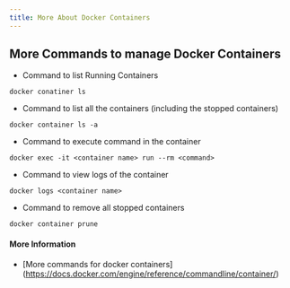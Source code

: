```yaml
---
title: More About Docker Containers
---
```


## More Commands to manage Docker Containers

* Command to list Running Containers

```
docker conatiner ls

```

* Command to list all the containers (including the stopped containers)

```
docker container ls -a 

```

* Command to execute command in the container

```
docker exec -it <container name> run --rm <command>

```

* Command to view logs of the container 

```
docker logs <container name>

```

* Command to remove all stopped containers

```
docker container prune

```

#### More Information

- [More commands for docker containers]
(https://docs.docker.com/engine/reference/commandline/container/)

